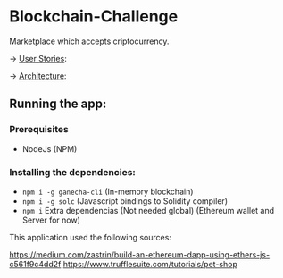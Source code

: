 # Blockchain-Challenge
Marketplace which accepts criptocurrency.

-> [User Stories](stories.md):

-> [Architecture](architecture.md):

## Running the app: 

### Prerequisites

* NodeJs (NPM)

### Installing the dependencies: 

* `npm i -g ganecha-cli` (In-memory blockchain) 
* `npm i -g solc` (Javascript bindings to Solidity compiler)
* `npm i` Extra dependencias (Not needed global) (Ethereum wallet and Server for now) 

This application used the following sources: 

https://medium.com/zastrin/build-an-ethereum-dapp-using-ethers-js-c561f9c4dd2f
https://www.trufflesuite.com/tutorials/pet-shop